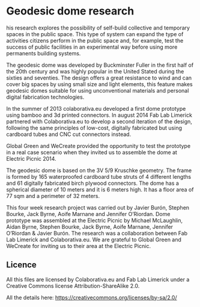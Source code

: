 Geodesic dome research
======================

his research explores the possibility of self-build collective and temporary spaces in the public space. This type of system can expand the type of activities citizens perform in the public space and, for example, test the success of public facilities in an experimental way before using more permanents building systems.

The geodesic dome was developed by Buckminster Fuller in the first half of the 20th century and was highly popular in the United Stated during the sixties and seventies. The design offers a great resistance to wind and can cover big spaces by using small size and light elements, this feature makes geodesic domes suitable for using unconventional materials and personal digital fabrication technologies.

In the summer of 2013 colaborativa.eu developed a first dome prototype using bamboo and 3d printed connectors. In august 2014 Fab Lab Limerick partnered with Colaborativa.eu to develop a second iteration of the design, following the same principles of low-cost, digitally fabricated but using cardboard tubes and CNC cut connectors instead.

Global Green and WeCreate provided the opportunity to test the prototype in a real case scenario when they invited us to assemble the dome at Electric Picnic 2014.

The geodesic dome is based on the 3V 5/9 Kruschke geometry. The frame is formed by 165 waterproofed cardboard tube struts of 4 different lengths and 61 digitally fabricated birch plywood connectors. The dome has a spherical diameter of 10 meters and it is 6 meters high. It has a floor area of 77 sqm and a perimeter of 32 meters.

This four week research project was carried out by Javier Burón, Stephen Bourke, Jack Byrne, Aoife Marnane and Jennifer O’Riordan. Dome prototype was assembled at the Electric Picnic by Michael McLaughlin, Aidan Byrne, Stephen Bourke, Jack Byrne, Aoife Marnane, Jennifer O’Riordan & Javier Burón. The research was a collaboration between Fab Lab Limerick and Colaborativa.eu. We are grateful to Global Green and WeCreate for inviting us to their area at the Electric Picnic.

## Licence
All this files are licensed by Colaborativa.eu and Fab Lab Limerick under a Creative Commons license Attribution-ShareAlike 2.0.

All the details here: https://creativecommons.org/licenses/by-sa/2.0/
